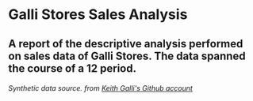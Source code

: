 # Galli Stores Sales Analysis

## A report of the descriptive analysis performed on sales data of Galli Stores. The data spanned the course of a 12 period.


###### Synthetic data source. from [Keith Galli's Github account](https://github.com/KeithGalli/Pandas-Data-Science-Tasks/tree/master/SalesAnalysis/Sales_Data)
